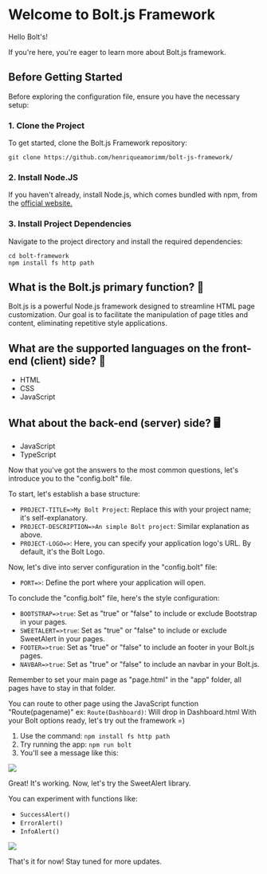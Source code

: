 # Welcome to Bolt.js Framework

Hello Bolt's!

If you're here, you're eager to learn more about Bolt.js framework.
## Before Getting Started

Before exploring the configuration file, ensure you have the necessary setup:

### 1. Clone the Project

To get started, clone the Bolt.js Framework repository:

```
git clone https://github.com/henriqueamorimm/bolt-js-framework/
```

### 2. Install Node.JS
If you haven't already, install Node.js, which comes bundled with npm, from the <a href="https://nodejs.org">official website.</a>

### 3. Install Project Dependencies
Navigate to the project directory and install the required dependencies:
```
cd bolt-framework
npm install fs http path
```
## What is the Bolt.js primary function? 🤔

Bolt.js is a powerful Node.js framework designed to streamline HTML page customization. Our goal is to facilitate the manipulation of page titles and content, eliminating repetitive style applications.

## What are the supported languages on the front-end (client) side? 🎨

- HTML
- CSS
- JavaScript

## What about the back-end (server) side? 🖥️

- JavaScript
- TypeScript

Now that you've got the answers to the most common questions, let's introduce you to the "config.bolt" file.

To start, let's establish a base structure:

- `PROJECT-TITLE=>My Bolt Project`: Replace this with your project name; it's self-explanatory.
- `PROJECT-DESCRIPTION=>An simple Bolt project`: Similar explanation as above.
- `PROJECT-LOGO=>`: Here, you can specify your application logo's URL. By default, it's the Bolt Logo.

Now, let's dive into server configuration in the "config.bolt" file:
- `PORT=>`: Define the port where your application will open.

To conclude the "config.bolt" file, here's the style configuration:

- `BOOTSTRAP=>true`: Set as "true" or "false" to include or exclude Bootstrap in your pages.
- `SWEETALERT=>true`: Set as "true" or "false" to include or exclude SweetAlert in your pages.
- `FOOTER=>true`: Set as "true" or "false" to include an footer in your Bolt.js pages.
- `NAVBAR=>true`: Set as "true" or "false" to include an navbar in your Bolt.js.

Remember to set your main page as "page.html" in the "app" folder, all pages have to stay in that folder.

You can route to other page using the JavaScript function "Route(pagename)" ex: 
`Route(Dashboard)`: Will drop in Dashboard.html
With your Bolt options ready, let's try out the framework =)

1. Use the command: `npm install fs http path`
2. Try running the app: `npm run bolt`
3. You'll see a message like this:
<img src="https://media.discordapp.net/attachments/1099520313856905367/1181437655641247784/image.png?ex=65810e8f&is=656e998f&hm=89b6f4dc6b5fbd2a3389081fe44d5de0fbac3fbb7927be1bf9eed88fa5716ae2&=&format=webp&quality=lossless">

Great! It's working. Now, let's try the SweetAlert library.

You can experiment with functions like:

- `SuccessAlert()`
- `ErrorAlert()`
- `InfoAlert()`

<img src="https://media.discordapp.net/attachments/1099520313856905367/1181437970339872778/image.png?ex=65810eda&is=656e99da&hm=6ef8f34c9f32fab9da84099ae15e2d58471bd05855527b4637d376bd62a57d9e&=&format=webp&quality=lossless&width=1172&height=676">

That's it for now! Stay tuned for more updates.


